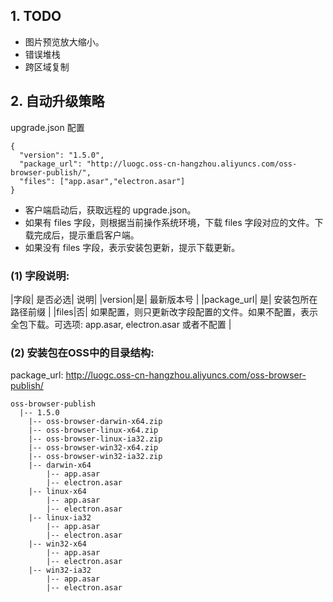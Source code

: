 
## 1. TODO

* 图片预览放大缩小。
* 错误堆栈
* 跨区域复制


## 2. 自动升级策略

upgrade.json 配置
```
{
  "version": "1.5.0",
  "package_url": "http://luogc.oss-cn-hangzhou.aliyuncs.com/oss-browser-publish/",
  "files": ["app.asar","electron.asar"]
}
```

* 客户端启动后，获取远程的 upgrade.json。
* 如果有 files 字段，则根据当前操作系统环境，下载 files 字段对应的文件。下载完成后，提示重启客户端。
* 如果没有 files 字段，表示安装包更新，提示下载更新。


### (1) 字段说明:

|字段| 是否必选| 说明|
|version|是| 最新版本号 |
|package_url| 是| 安装包所在路径前缀 |
|files|否| 如果配置，则只更新改字段配置的文件。如果不配置，表示全包下载。可选项: app.asar, electron.asar 或者不配置 |

### (2) 安装包在OSS中的目录结构:

package_url: http://luogc.oss-cn-hangzhou.aliyuncs.com/oss-browser-publish/

```
oss-browser-publish
  |-- 1.5.0
    |-- oss-browser-darwin-x64.zip
    |-- oss-browser-linux-x64.zip
    |-- oss-browser-linux-ia32.zip
    |-- oss-browser-win32-x64.zip
    |-- oss-browser-win32-ia32.zip
    |-- darwin-x64
        |-- app.asar
        |-- electron.asar
    |-- linux-x64
        |-- app.asar
        |-- electron.asar
    |-- linux-ia32
        |-- app.asar
        |-- electron.asar
    |-- win32-x64
        |-- app.asar
        |-- electron.asar
    |-- win32-ia32
        |-- app.asar
        |-- electron.asar
```
